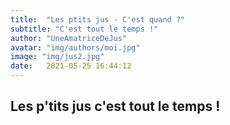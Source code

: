 ```yaml
---
title:  "Les ptits jus - C'est quand ?"
subtitle: "C'est tout le temps !"
author: "UneAmatriceDeJus"
avatar: "img/authors/moi.jpg"
image: "img/jus2.jpg"
date:   2021-05-25 16:44:12
---
```


## Les p'tits jus c'est tout le temps !
